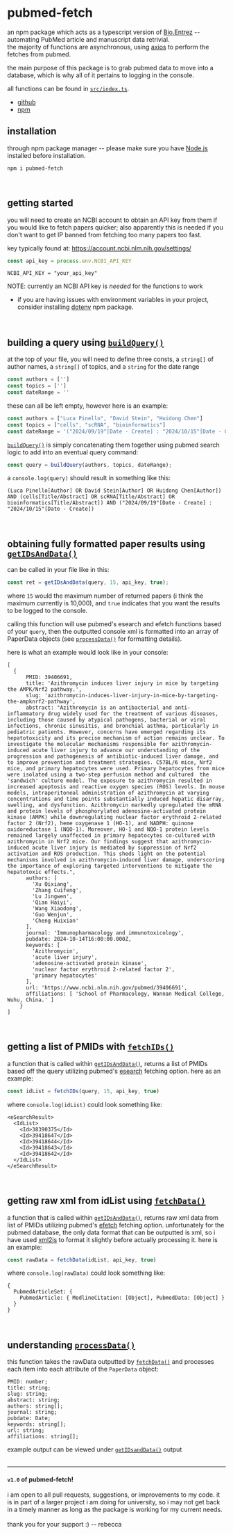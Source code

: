 # pubmed-fetch
an npm package which acts as a typescript version of [Bio.Entrez](https://biopython.org/docs/1.76/api/Bio.Entrez.html) -- automating PubMed article and manuscript data retrivial.  
the majority of functions are asynchronous, using [axios](https://github.com/axios/axios) to perform the fetches from pubmed.   

the main purpose of this package is to grab pubmed data to move into a database, which is why all of it pertains to logging in the console. 

all functions can be found in [`src/index.ts`](https://github.com/rebeccacombs/pubmed-fetch/blob/master/src/index.ts).  
- [github](https://github.com/rebeccacombs/pubmed-fetch/)
- [npm](https://www.npmjs.com/package/pubmed-fetch)



## installation 
through npm package manager -- please make sure you have [Node.js](https://nodejs.org/en/download/package-manager) installed before installation. 
```
npm i pubmed-fetch
```
<br>

## getting started 

you will need to create an NCBI account to obtain an API key from them if you would like to fetch papers quicker; also apparently this is needed if you don't want to get IP banned from fetching too many papers too fast.

key typically found at: https://account.ncbi.nlm.nih.gov/settings/ 
```index.ts
const api_key = process.env.NCBI_API_KEY
```
```.env
NCBI_API_KEY = "your_api_key"
```
NOTE: currently an NCBI API key is *needed* for the functions to work  
- if you are having issues with environment variables in your project, consider installing [dotenv](https://github.com/motdotla/dotenv#readme) npm package. 

<br>

## building a query using [`buildQuery()`](#building-a-query-using-buildquery)

at the top of your file, you will need to define three consts, a `string[]` of author names, a `string[]` of topics, and a `string` for the date range
```index.ts
const authors = ['']
const topics = ['']
const dateRange = ''
```
these can all be left empty, however here is an example: 
```index.ts
const authors = ["Luca Pinello", "David Stein", "Huidong Chen"]
const topics = ["cells", "scRNA", "bioinformatics"]
const dateRange = '("2024/09/19"[Date - Create] : "2024/10/15"[Date - Create])'
```

[`buildQuery()`](#building-a-query-using-buildquery) is simply concatenating them together using pubmed search logic to add into an eventual query command: 
```index.ts
const query = buildQuery(authors, topics, dateRange);
```
a `console.log(query)` should result in something like this:   
```
(Luca Pinello[Author] OR David Stein[Author] OR Huidong Chen[Author]) AND (cells[Title/Abstract] OR scRNA[Title/Abstract] OR bioinformatics[Title/Abstract]) AND ("2024/09/19"[Date - Create] : "2024/10/15"[Date - Create])
```
<br>

## obtaining fully formatted paper results using [`getIDsAndData()`](#obtaining-fully-formatted-paper-results-using-getidsanddata)
can be called in your file like in this: 
```index.ts
const ret = getIDsAndData(query, 15, api_key, true);
```
where `15` would the maximum number of returned papers (i think the maximum currently is 10,000), and `true` indicates that you want the results to be logged to the console. 

calling this function will use pubmed's esearch and efetch functions based of your `query`, then the outputted console xml is formatted into an array of PaperData objects (see [`processData()`](#understanding-processdata) for formatting details).
<br>

here is what an example would look like in your console: 
```
[
  {
      PMID: 39406691,
      title: 'Azithromycin induces liver injury in mice by targeting the AMPK/Nrf2 pathway.',
      slug: 'azithromycin-induces-liver-injury-in-mice-by-targeting-the-ampknrf2-pathway',
      abstract: "Azithromycin is an antibacterial and anti-inflammatory drug widely used for the treatment of various diseases, including those caused by atypical pathogens, bacterial or viral infections, chronic sinusitis, and bronchial asthma, particularly in pediatric patients. However, concerns have emerged regarding its hepatotoxicity and its precise mechanism of action remains unclear. To investigate the molecular mechanisms responsible for azithromycin-induced acute liver injury to advance our understanding of the progression and pathogenesis of antibiotic-induced liver damage, and to improve prevention and treatment strategies. C57BL/6 mice, Nrf2 mice, and primary hepatocytes were used. Primary hepatocytes from mice were isolated using a two-step perfusion method and cultured  the 'sandwich' culture model. The exposure to azithromycin resulted in increased apoptosis and reactive oxygen species (ROS) levels. In mouse models, intraperitoneal administration of azithromycin at varying concentrations and time points substantially induced hepatic disarray, swelling, and dysfunction. Azithromycin markedly upregulated the mRNA and protein levels of phosphorylated adenosine-activated protein kinase (AMPK) while downregulating nuclear factor erythroid 2-related factor 2 (Nrf2), heme oxygenase 1 (HO-1), and NADPH: quinone oxidoreductase 1 (NQO-1). Moreover, HO-1 and NQO-1 protein levels remained largely unaffected in primary hepatocytes co-cultured with azithromycin in Nrf2 mice. Our findings suggest that azithromycin-induced acute liver injury is mediated by suppression of Nrf2 activation and ROS production. This sheds light on the potential mechanisms involved in azithromycin-induced liver damage, underscoring the importance of exploring targeted interventions to mitigate the hepatotoxic effects.",
      authors: [
        'Xu Qixiang',
        'Zhang Cuifeng',
        'Lu Jingwen',
        'Qian Haiyi',
        'Wang Xiaodong',
        'Guo Wenjun',
        'Cheng Huixian'
      ],
      journal: 'Immunopharmacology and immunotoxicology',
      pubdate: 2024-10-14T16:00:00.000Z,
      keywords: [
        'Azithromycin',
        'acute liver injury',
        'adenosine-activated protein kinase',
        'nuclear factor erythroid 2-related factor 2',
        'primary hepatocytes'
      ],
      url: 'https://www.ncbi.nlm.nih.gov/pubmed/39406691',
      affiliations: [ 'School of Pharmacology, Wannan Medical College, Wuhu, China.' ]
    }
]
```
<br>

## getting a list of PMIDs with [`fetchIDs()`](#getting-a-list-of-pmids-with-fetchids)
a function that is called within [`getIDsAndData()`](#obtaining-fully-formatted-paper-results-using-getidsanddata), returns a list of PMIDs based off the query utilizing pubmed's [esearch](https://www.ncbi.nlm.nih.gov/books/NBK25499/) fetching option.
here as an example: 
```index.ts
const idList = fetchIDs(query, 15, api_key, true)
```
where `console.log(idList)` could look something like: 
```
<eSearchResult>
  <IdList>
    <Id>38390375</Id>
    <Id>39418647</Id>
    <Id>39418644</Id>
    <Id>39418643</Id>
    <Id>39418642</Id>
  </IdList>
</eSearchResult> 
```
<br>

## getting raw xml from idList using [`fetchData()`](#getting-raw-xml-from-idlist-using-fetchdata)
a function that is called within [`getIDsAndData()`](#obtaining-fully-formatted-paper-results-using-getidsanddata), returns raw xml data from list of PMIDs utilizing pubmed's [efetch](https://www.ncbi.nlm.nih.gov/books/NBK25499/) fetching option. unfortunately for the pubmed database, the only data format that can be outputted is xml, so i have used [xml2js](https://www.npmjs.com/package/xml2js) to format it slightly before actually processing it. 
here is an example: 
```index.ts
const rawData = fetchData(idList, api_key, true)
```
where `console.log(rawData)` could look something like: 
```
{
  PubmedArticleSet: {
    PubmedArticle: { MedlineCitation: [Object], PubmedData: [Object] }
  }
}
```
<br>

## understanding [`processData()`](#understanding-processdata)
this function takes the rawData outputted by [`fetchData()`](#getting-raw-xml-from-idlist-using-fetchdata) and processes each item into each attribute of the `PaperData` object: 
```
PMID: number;
title: string;
slug: string;
abstract: string;
authors: string[];
journal: string;
pubdate: Date;
keywords: string[];
url: string;
affiliations: string[];
```
example output can be viewed under [`getIDsandData()`](#obtaining-fully-formatted-paper-results-using-getidsanddata) output  
<br>

---
#### `v1.0` of pubmed-fetch!  
i am open to all pull requests, suggestions, or improvements to my code. it is in part of a larger project i am doing for university, so i may not get back in a timely manner as long as the package is working for my current needs.  
<br> 
thank you for your support :) -- rebecca
